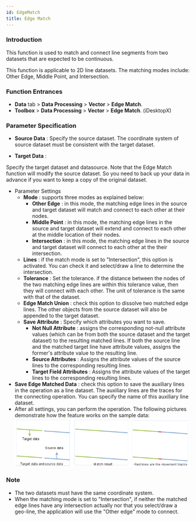 ```yaml
---
id: EdgeMatch
title: Edge Match
---
```

### Introduction

This function is used to match and connect line segments from two datasets that are expected to be continuous.

This function is applicable to 2D line datasets. The matching modes include: Other Edge, Middle Point, and Intersection.

### Function Entrances

* **Data** tab > **Data Processing** > **Vector** > **Edge Match**.
* **Toolbox** > **Data Processing** > **Vector** > **Edge Match**. (iDesktopX)

### Parameter Specification

* **Source Data** : Specify the source dataset. The coordinate system of source dataset must be consistent with the target dataset.

* **Target Data** : 

Specify the target dataset and datasource. Note that the Edge Match function
will modify the source dataset. So you need to back up your data in advance if
you want to keep a copy of the original dataset.

* Parameter Settings 
  * **Mode** :  supports three modes as explained below:
    * **Other Edge** : in this mode, the matching edge lines in the source and target dataset will match and connect to each other at their nodes.
    * **Middle Point** : in this mode, the matching edge lines in the source and target dataset will extend and connect to each other at the middle location of their nodes.
    * **Intersection** : in this mode, the matching edge lines in the source and target dataset will connect to each other at the their intersection.
  * **Lines** : if the match mode is set to "Intersection", this option is activated. You can check it and select/draw a line to determine the intersection.
  * **Tolerance** : Set the tolerance. if the distance between the nodes of the two matching edge lines are within this tolerance value, then they will connect with each other. The unit of tolerance is the same with that of the dataset.
  * **Edge Match Union** : check this option to dissolve two matched edge lines. The other objects from the source dataset will also be appended to the target dataset.
  * **Save Attribute** : Specify which attributes you want to save. 
    * **Not Null Attribute** : assigns the corresponding not-null attribute values (which can be from both the source dataset and the target dataset) to the resulting matched lines. If both the source line and the matched target line have attribute values, assigns the former's attribute value to the resulting line. 
    * **Source Attributes** : Assigns the attribute values of the source lines to the corresponding resulting lines.
    * **Target Field Attributes** : Assigns the attribute values of the target lines to the corresponding resulting lines.
* **Save Edge Matched Data** : check this option to save the auxiliary lines in the operation as a line dataset. The auxiliary lines are the traces for the connecting operation. You can specify the name of this auxiliary line dataset.
* After all settings, you can perform the operation. The following pictures demonstrate how the feature works on the sample data:
![](img/EdgeMatchResult.png)  
  
### Note

* The two datasets must have the same coordinate system.
* When the matching mode is set to "Intersection", if neither the matched edge lines have any intersection actually nor that you select/draw a geo-line, the application will use the "Other edge" mode to connect.


